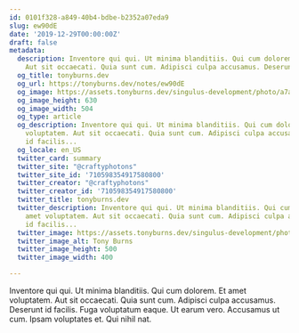 ```yaml
---
id: 0101f328-a849-40b4-bdbe-b2352a07eda9
slug: ew90dE
date: '2019-12-29T00:00:00Z'
draft: false
metadata:
  description: Inventore qui qui. Ut minima blanditiis. Qui cum dolorem. Et amet voluptatem.
    Aut sit occaecati. Quia sunt cum. Adipisci culpa accusamus. Deserunt id facilis...
  og_title: tonyburns.dev
  og_url: https://tonyburns.dev/notes/ew90dE
  og_image: https://assets.tonyburns.dev/singulus-development/photo/a7aaf33dbd0b584a47dea1fc1b3a9bbf.jpeg
  og_image_height: 630
  og_image_width: 504
  og_type: article
  og_description: Inventore qui qui. Ut minima blanditiis. Qui cum dolorem. Et amet
    voluptatem. Aut sit occaecati. Quia sunt cum. Adipisci culpa accusamus. Deserunt
    id facilis...
  og_locale: en_US
  twitter_card: summary
  twitter_site: "@craftyphotons"
  twitter_site_id: '710598354917580800'
  twitter_creator: "@craftyphotons"
  twitter_creator_id: '710598354917580800'
  twitter_title: tonyburns.dev
  twitter_description: Inventore qui qui. Ut minima blanditiis. Qui cum dolorem. Et
    amet voluptatem. Aut sit occaecati. Quia sunt cum. Adipisci culpa accusamus. Deserunt
    id facilis...
  twitter_image: https://assets.tonyburns.dev/singulus-development/photo/7502d1526646abf03deb056888635686.jpeg
  twitter_image_alt: Tony Burns
  twitter_image_height: 500
  twitter_image_width: 400

---
```


Inventore qui qui. Ut minima blanditiis. Qui cum dolorem. Et amet voluptatem. Aut sit occaecati. Quia sunt cum. Adipisci culpa accusamus. Deserunt id facilis. Fuga voluptatum eaque. Ut earum vero. Accusamus ut cum. Ipsam voluptates et. Qui nihil nat.
